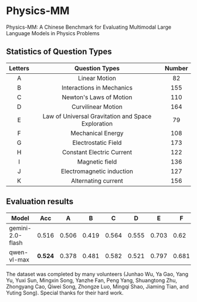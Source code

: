 # Physics-MM

Physics-MM: A Chinese Benchmark for Evaluating Multimodal Large Language Models in Physics Problems

## Statistics of Question Types

| Letters     | Question Types              | Number     |
| :-----: | :----------------: | :-----: |
| A       | Linear Motion      | 82       |
| B       | Interactions in Mechanics   | 155       |
| C       | Newton's Laws of Motion   | 110       |
| D       | Curvilinear Motion   | 164       |
| E       | Law of Universal Gravitation and Space Exploration   | 79       |
| F       | Mechanical Energy   | 108       |
| G       | Electrostatic Field   | 173       |
| H       | Constant Electric Current   | 122       |
| I       | Magnetic field   | 136       |
| J       | Electromagnetic induction   | 127       |
| K       | Alternating current   | 156       |

## Evaluation results

| Model              | Acc   | A     | B     | C     | D     | E     | F     | G     | H     | I     | J     | K     |
| ------------------ | ----- | ----- | ----- | ----- | ----- | ----- | ----- | ----- | ----- | ----- | ----- | ----- |
| gemini-2.0-flash   | 0.516 | 0.506 | 0.419 | 0.564 | 0.555 | 0.703 | 0.62  | 0.425 | 0.57  | 0.5   | 0.488 | 0.474 |
| qwen-vl-max        | **0.524** | 0.378 | 0.481 | 0.582 | 0.521 | 0.797 | 0.681 | 0.39  | 0.574 | 0.485 | 0.48  | 0.542 |



The dataset was completed by many volunteers (Junhao Wu, Ya Gao, Yang Yu, Yuxi Sun, Mingxin Song, Yanzhe Fan, Peng Yang, Shuangtong Zhu, Zhongyang Cao, Qiwei Song, Zhongze Luo, Mingqi Shao, Jiaming Tian, and Yuting Song). Special thanks for their hard work.
